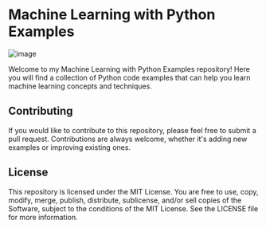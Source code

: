 # Machine Learning with Python Examples

![image](https://user-images.githubusercontent.com/48491140/231751179-5c367052-05d9-4212-a06e-b72f64cd44c6.png)


Welcome to my Machine Learning with Python Examples repository! Here you will find a collection of Python code examples that can help you learn machine learning concepts and techniques.

## Contributing
If you would like to contribute to this repository, please feel free to submit a pull request. Contributions are always welcome, whether it's adding new examples or improving existing ones.

## License
This repository is licensed under the MIT License. You are free to use, copy, modify, merge, publish, distribute, sublicense, and/or sell copies of the Software, subject to the conditions of the MIT License. See the LICENSE file for more information.
